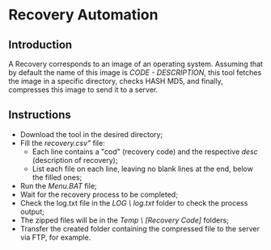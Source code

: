 # Recovery Automation

## Introduction

A Recovery corresponds to an image of an operating system. Assuming that by default the name of this image is *CODE - DESCRIPTION*, this tool fetches the image in a specific directory, checks HASH MD5, and finally, compresses this image to send it to a server.

## Instructions

* Download the tool in the desired directory;
* Fill the *recovery.csv"* file:
  * Each line contains a "cod" (recovery code) and the respective *desc* (description of recovery);
  * List each file on each line, leaving no blank lines at the end, below the filled ones;
* Run the *Menu.BAT* file;
* Wait for the recovery process to be completed;
* Check the log.txt file in the *LOG \ log.txt* folder to check the process output;
* The zipped files will be in the *Temp \ [Recovery Code]* folders;
* Transfer the created folder containing the compressed file to the server via FTP, for example.
